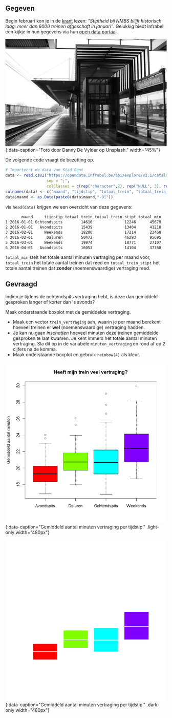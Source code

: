 ## Gegeven

Begin februari kon je in de <a href="https://www.nieuwsblad.be/cnt/dmf20240209_93685873" target="_blank">krant</a> lezen: *"Stiptheid bij NMBS blijft historisch laag: meer dan 6000 treinen afgeschaft in januari"*. Gelukkig biedt Infrabel een kijkje in hun gegevens via hun <a href="https://opendata.infrabel.be/explore/dataset/nationale-stiptheid-per-moment-en-per-maand" target="_blank">open data portaal</a>.

![Foto door Danny De Vylder op Unsplash.](media/danny-de-vylder.jpg "Foto door Danny De Vylder op Unsplash."){:data-caption="Foto door Danny De Vylder op Unsplash." width="45%"}

De volgende code vraagt de bezetting op.
```R
# Importeert de data van Stad Gent
data <- read.csv2("https://opendata.infrabel.be/api/explore/v2.1/catalog/datasets/nationale-stiptheid-per-moment-en-per-maand/exports/csv",
                  sep = ";",
                  colClasses = c(rep("character",2), rep("NULL", 3), rep("numeric", 3), "NULL") )
colnames(data) <- c("maand", "tijdstip", "totaal_trein", "totaal_trein_stipt", "totaal_min")
data$maand <- as.Date(paste0(data$maand,"-01"))
```

via `head(data)` krijgen we een overzicht van deze gegevens:

```
       maand     tijdstip totaal_trein totaal_trein_stipt totaal_min
1 2016-01-01 Ochtendspits        14610              12246      45679
2 2016-01-01   Avondspits        15439              13404      41218
3 2016-02-01     Weekends        18206              17214      23460
4 2016-02-01      Daluren        50472              46293      95695
5 2016-03-01     Weekends        19974              18771      27107
6 2016-04-01   Avondspits        16053              14104      37760
```

`totaal_min` stelt het totale aantal minuten vertraging per maand voor, `totaal_trein` het totale aantal treinen dat reed en `totaal_trein_stipt` het totale aantal treinen dat **zonder** (noemenswaardige) vertraging reed.

## Gevraagd

Indien je tijdens de ochtendspits vertraging hebt, is deze dan gemiddeld gesproken langer of korter dan 's avonds?

Maak onderstaande boxplot met de gemiddelde vertraging.

- Maak een vector `trein_vertraging` aan, waarin je per maand berekent hoeveel treinen er **wel** (noemenswaardige) vertraging hadden.
- Je kan nu gaan *inschatten* hoeveel minuten deze treinen gemiddelde gesproken te laat kwamen. Je kent immers het totale aantal minuten vertraging. Sla dit op in de variabele `minuten_vertraging` en rond af op 2 cijfers na de komma.
- Maak onderstaande boxplot en gebruik `rainbow(4)` als kleur.

![Gemiddeld aantal minuten vertraging per tijdstip.](media/plot.png "Gemiddeld aantal minuten vertraging per tijdstip."){:data-caption="Gemiddeld aantal minuten vertraging per tijdstip." .light-only width="480px"}

![Gemiddeld aantal minuten vertraging per tijdstip.](media/plot_dark.png "Gemiddeld aantal minuten vertraging per tijdstip."){:data-caption="Gemiddeld aantal minuten vertraging per tijdstip." .dark-only width="480px"}
